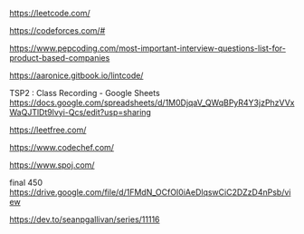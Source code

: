 https://leetcode.com/

https://codeforces.com/#

https://www.pepcoding.com/most-important-interview-questions-list-for-product-based-companies

https://aaronice.gitbook.io/lintcode/

TSP2 : Class Recording - Google Sheets
https://docs.google.com/spreadsheets/d/1M0DjqaV_QWqBPyR4Y3jzPhzVVxWaQJTlDt9lvyi-Qcs/edit?usp=sharing

https://leetfree.com/

https://www.codechef.com/

https://www.spoj.com/



final 450
https://drive.google.com/file/d/1FMdN_OCfOI0iAeDlqswCiC2DZzD4nPsb/view

https://dev.to/seanpgallivan/series/11116